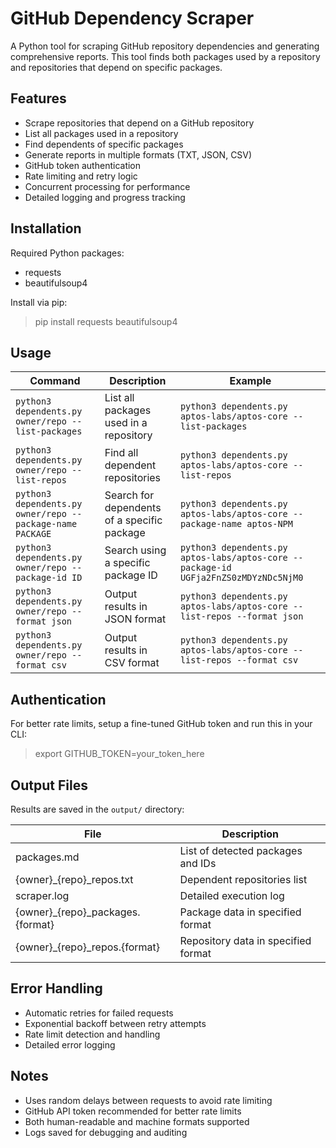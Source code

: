# GitHub Dependency Scraper

A Python tool for scraping GitHub repository dependencies and generating comprehensive reports. This tool finds both packages used by a repository and repositories that depend on specific packages.

## Features

- Scrape repositories that depend on a GitHub repository
- List all packages used in a repository 
- Find dependents of specific packages
- Generate reports in multiple formats (TXT, JSON, CSV)
- GitHub token authentication
- Rate limiting and retry logic
- Concurrent processing for performance
- Detailed logging and progress tracking

## Installation

Required Python packages:
- requests 
- beautifulsoup4

Install via pip:
> pip install requests beautifulsoup4

## Usage

| Command | Description | Example |
|---------|-------------|---------|
| `python3 dependents.py owner/repo --list-packages` | List all packages used in a repository | `python3 dependents.py aptos-labs/aptos-core --list-packages` |
| `python3 dependents.py owner/repo --list-repos` | Find all dependent repositories | `python3 dependents.py aptos-labs/aptos-core --list-repos` |
| `python3 dependents.py owner/repo --package-name PACKAGE` | Search for dependents of a specific package | `python3 dependents.py aptos-labs/aptos-core --package-name aptos-NPM` |
| `python3 dependents.py owner/repo --package-id ID` | Search using a specific package ID | `python3 dependents.py aptos-labs/aptos-core --package-id UGFja2FnZS0zMDYzNDc5NjM0` |
| `python3 dependents.py owner/repo --format json` | Output results in JSON format | `python3 dependents.py aptos-labs/aptos-core --list-repos --format json` |
| `python3 dependents.py owner/repo --format csv` | Output results in CSV format | `python3 dependents.py aptos-labs/aptos-core --list-repos --format csv` |

## Authentication

For better rate limits, setup a fine-tuned GitHub token and run this in your CLI:

> export GITHUB_TOKEN=your_token_here

## Output Files

Results are saved in the `output/` directory:

| File | Description |
|------|-------------|
| packages.md | List of detected packages and IDs |
| {owner}_{repo}_repos.txt | Dependent repositories list |
| scraper.log | Detailed execution log |
| {owner}_{repo}_packages.{format} | Package data in specified format |
| {owner}_{repo}_repos.{format} | Repository data in specified format |

## Error Handling 

- Automatic retries for failed requests
- Exponential backoff between retry attempts 
- Rate limit detection and handling
- Detailed error logging

## Notes

- Uses random delays between requests to avoid rate limiting
- GitHub API token recommended for better rate limits
- Both human-readable and machine formats supported
- Logs saved for debugging and auditing